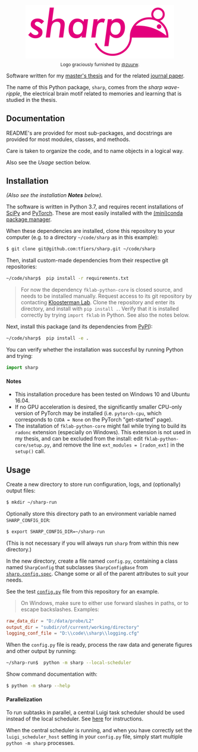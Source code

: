 <p align="center">
  <img src="logo.png" alt="Logo for this project: a stylized rat and the name "Sharp">
  <br>
  <sub>Logo graciously furnished by <a href="https://github.com/zuurw">@zuurw</a>.</sub>
</p>

Software written for my [master's thesis](https://github.com/tfiers/master-thesis) 
and for the related [journal paper](https://github.com/tfiers/neural-network-paper).

The name of this Python package, `sharp`, comes from the _sharp wave-ripple_,
the electrical brain motif related to memories and learning that is studied 
in the thesis.


## Documentation

README's are provided for most sub-packages,
and docstrings are provided for most modules, classes, and methods.

Care is taken to organize the code, and to name objects in a logical way.

Also see the _Usage_ section below.


## Installation

*(Also see the installation __Notes__ below).*

The software is written in Python 3.7, and requires recent installations of
[SciPy](https://scipy.org/) and [PyTorch](https://pytorch.org/).
These are most easily installed with the [(mini)conda package manager](https://conda.io/docs/index.html).

When these dependencies are installed, clone this repository to your computer
(e.g. to a directory `~/code/sharp` as in this example):
```sh
$ git clone git@github.com:tfiers/sharp.git ~/code/sharp
```

Then, install custom-made dependencies from their respective git repositories:
```sh
~/code/sharp$  pip install -r requirements.txt
```

> For now the dependency `fklab-python-core` is closed source, and needs to be
installed manually. Request access to its git repository by contacting
[Kloosterman Lab](https://kloostermanlab.org/). Clone the repository and enter
its directory, and install with `pip install .`. Verify that it is installed
correctly by trying `import fklab` in Python. See also the notes below.

Next, install this package (and its dependencies from [PyPI](https://pypi.org/)):
```sh
~/code/sharp$  pip install -e .
```

You can verify whether the installation was succesful by running Python and
trying:
```py
import sharp
```

#### Notes

- This installation procedure has been tested on Windows 10 and Ubuntu 16.04.
- If no GPU acceleration is desired, the significantly smaller CPU-only 
  version of PyTorch may be installed (i.e. `pytorch-cpu`, which corresponds 
  to `CUDA = None` on the PyTorch "get-started" page).
- The installation of `fklab-python-core` might fail while trying to build its
  `radonc` extension (especially on Windows). This extension is not used in my
  thesis, and can be excluded from the install: edit `fklab-python-core/setup.py`, 
  and remove the line `ext_modules = [radon_ext]` in the `setup()` call.



## Usage


Create a new directory to store run configuration, logs, and (optionally) output
files:
```sh
$ mkdir ~/sharp-run
```

Optionally store this directory path to an environment variable named
`SHARP_CONFIG_DIR`:
```sh
$ export SHARP_CONFIG_DIR=~/sharp-run
```
(This is not necessary if you will always run `sharp` from within this new
directory.)

In the new directory, create a file named `config.py`, containing a class named
`SharpConfig` that subclasses `SharpConfigBase` from [`sharp.config.spec`](sharp/config/spec.py).
Change some or all of the parent attributes to suit your needs.

See the test [`config.py`](tests/system/config.py) file from this repository
for an example.

> On Windows, make sure to either use forward slashes in paths, or to escape
backslashes. Examples:
```toml
raw_data_dir = "D:/data/probe/L2"
output_dir = "subdir/of/current/working/directory"
logging_conf_file = "D:\\code\\sharp\\logging.cfg"
```

When the `config.py` file is ready, process the raw data and generate figures
and other output by running:
```sh
~/sharp-run$  python -m sharp --local-scheduler
```

Show command documentation with:
```sh
$ python -m sharp --help
```

#### Parallelization

To run subtasks in parallel, a central Luigi task scheduler should be used
instead of the local scheduler. See [here](https://luigi.readthedocs.io/en/stable/central_scheduler.html)
for instructions.

When the central scheduler is running, and when you have correctly set the
`luigi_scheduler_host` setting in your `config.py` file, simply start multiple
`python -m sharp` processes.
